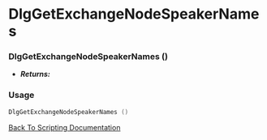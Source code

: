 # DlgGetExchangeNodeSpeakerNames 

### DlgGetExchangeNodeSpeakerNames ()
- ***Returns:*** 

### Usage

```Lua
DlgGetExchangeNodeSpeakerNames ()
```


[Back To Scripting Documentation](../README.md)
